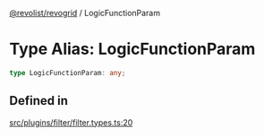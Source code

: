 [@revolist/revogrid](README.md) / LogicFunctionParam

# Type Alias: LogicFunctionParam

```ts
type LogicFunctionParam: any;
```

## Defined in

[src/plugins/filter/filter.types.ts:20](https://github.com/revolist/revogrid/blob/d396742969a06bfcb70f8e511e9e4fd6e640c7e3/src/plugins/filter/filter.types.ts#L20)
